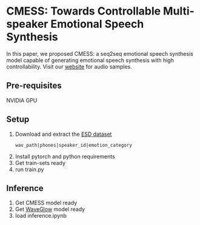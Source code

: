 # CMESS: Towards Controllable Multi-speaker Emotional Speech Synthesis

In this paper, we proposed CMESS: a seq2seq emotional speech synthesis model capable of generating emotional speech synthesis with high controllability. Visit our [website](https://isiplabahu.github.io/cmetts) for audio samples.

## Pre-requisites

  NVIDIA GPU

## Setup

  1. Download and extract the [ESD dataset](https://hltsingapore.github.io/ESD/)
     ```
     wav_path|phones|speaker_id|emotion_category
     ```
  2. Install pytorch and python requirements
  3. Get train-sets ready
  4. run train.py

## Inference

  1. Get CMESS model ready
  2. Get [WaveGlow](https://github.com/NVIDIA/waveglow) model ready
  3. load inference.ipynb

